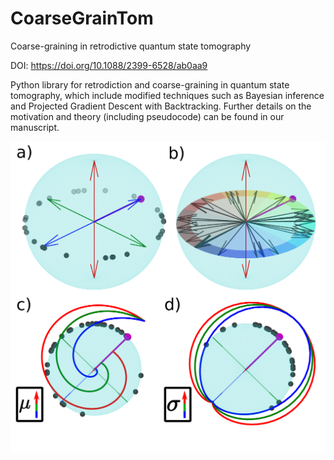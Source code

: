 # CoarseGrainTom
Coarse-graining in retrodictive quantum state tomography 

DOI: https://doi.org/10.1088/2399-6528/ab0aa9

Python library for retrodiction and coarse-graining in quantum state tomography, which include modified techniques such as Bayesian inference and Projected Gradient Descent with Backtracking. Further details on the motivation and theory (including pseudocode) can be found in our manuscript.

![Image of RetroGrain](https://github.com/dalescerri/CoarseGrainTom/blob/master/Bloch_full_5.png)
